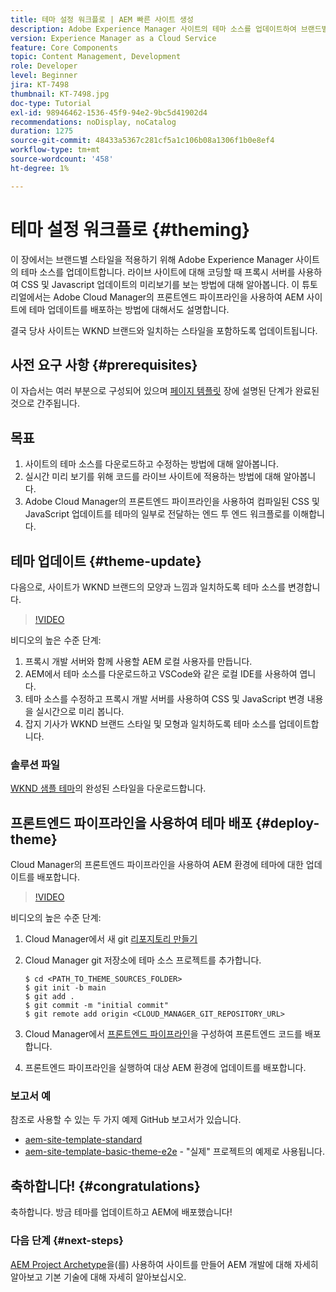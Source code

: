 ```yaml
---
title: 테마 설정 워크플로 | AEM 빠른 사이트 생성
description: Adobe Experience Manager 사이트의 테마 소스를 업데이트하여 브랜드별 스타일을 적용하는 방법에 대해 알아봅니다. 프록시 서버를 사용하여 CSS 및 Javascript 업데이트의 실시간 미리 보기를 보는 방법에 대해 알아봅니다. 이 튜토리얼에서는 Adobe Cloud Manager의 프론트엔드 파이프라인을 사용하여 AEM 사이트에 테마 업데이트를 배포하는 방법에 대해서도 설명합니다.
version: Experience Manager as a Cloud Service
feature: Core Components
topic: Content Management, Development
role: Developer
level: Beginner
jira: KT-7498
thumbnail: KT-7498.jpg
doc-type: Tutorial
exl-id: 98946462-1536-45f9-94e2-9bc5d41902d4
recommendations: noDisplay, noCatalog
duration: 1275
source-git-commit: 48433a5367c281cf5a1c106b08a1306f1b0e8ef4
workflow-type: tm+mt
source-wordcount: '458'
ht-degree: 1%

---
```


# 테마 설정 워크플로 {#theming}

이 장에서는 브랜드별 스타일을 적용하기 위해 Adobe Experience Manager 사이트의 테마 소스를 업데이트합니다. 라이브 사이트에 대해 코딩할 때 프록시 서버를 사용하여 CSS 및 Javascript 업데이트의 미리보기를 보는 방법에 대해 알아봅니다. 이 튜토리얼에서는 Adobe Cloud Manager의 프론트엔드 파이프라인을 사용하여 AEM 사이트에 테마 업데이트를 배포하는 방법에 대해서도 설명합니다.

결국 당사 사이트는 WKND 브랜드와 일치하는 스타일을 포함하도록 업데이트됩니다.

## 사전 요구 사항 {#prerequisites}

이 자습서는 여러 부분으로 구성되어 있으며 [페이지 템플릿](./page-templates.md) 장에 설명된 단계가 완료된 것으로 간주됩니다.

## 목표

1. 사이트의 테마 소스를 다운로드하고 수정하는 방법에 대해 알아봅니다.
1. 실시간 미리 보기를 위해 코드를 라이브 사이트에 적용하는 방법에 대해 알아봅니다.
1. Adobe Cloud Manager의 프론트엔드 파이프라인을 사용하여 컴파일된 CSS 및 JavaScript 업데이트를 테마의 일부로 전달하는 엔드 투 엔드 워크플로를 이해합니다.

## 테마 업데이트 {#theme-update}

다음으로, 사이트가 WKND 브랜드의 모양과 느낌과 일치하도록 테마 소스를 변경합니다.

>[!VIDEO](https://video.tv.adobe.com/v/332918?quality=12&learn=on)

비디오의 높은 수준 단계:

1. 프록시 개발 서버와 함께 사용할 AEM 로컬 사용자를 만듭니다.
1. AEM에서 테마 소스를 다운로드하고 VSCode와 같은 로컬 IDE를 사용하여 엽니다.
1. 테마 소스를 수정하고 프록시 개발 서버를 사용하여 CSS 및 JavaScript 변경 내용을 실시간으로 미리 봅니다.
1. 잡지 기사가 WKND 브랜드 스타일 및 모형과 일치하도록 테마 소스를 업데이트합니다.

### 솔루션 파일

[WKND 샘플 테마](assets/theming/WKND-THEME-src-1.1.zip)의 완성된 스타일을 다운로드합니다.

## 프론트엔드 파이프라인을 사용하여 테마 배포 {#deploy-theme}

Cloud Manager의 프론트엔드 파이프라인을 사용하여 AEM 환경에 테마에 대한 업데이트를 배포합니다.

>[!VIDEO](https://video.tv.adobe.com/v/338722?quality=12&learn=on)

비디오의 높은 수준 단계:

1. Cloud Manager에서 새 git [리포지토리 만들기](https://experienceleague.adobe.com/docs/experience-manager-cloud-manager/using/managing-code/cloud-manager-repositories.html?lang=ko)
1. Cloud Manager git 저장소에 테마 소스 프로젝트를 추가합니다.

   ```shell
   $ cd <PATH_TO_THEME_SOURCES_FOLDER>
   $ git init -b main
   $ git add .
   $ git commit -m "initial commit"
   $ git remote add origin <CLOUD_MANAGER_GIT_REPOSITORY_URL>
   ```

1. Cloud Manager에서 [프론트엔드 파이프라인](https://experienceleague.adobe.com/docs/experience-manager-cloud-service/implementing/using-cloud-manager/cicd-pipelines/introduction-ci-cd-pipelines.html?lang=ko)을 구성하여 프론트엔드 코드를 배포합니다.
1. 프론트엔드 파이프라인을 실행하여 대상 AEM 환경에 업데이트를 배포합니다.

### 보고서 예

참조로 사용할 수 있는 두 가지 예제 GitHub 보고서가 있습니다.

* [aem-site-template-standard](https://github.com/adobe/aem-site-template-standard)
* [aem-site-template-basic-theme-e2e](https://github.com/adobe/aem-site-template-basic-theme-e2e) - &quot;실제&quot; 프로젝트의 예제로 사용됩니다.

## 축하합니다! {#congratulations}

축하합니다. 방금 테마를 업데이트하고 AEM에 배포했습니다!

### 다음 단계 {#next-steps}

[AEM Project Archetype](../project-archetype/overview.md)을(를) 사용하여 사이트를 만들어 AEM 개발에 대해 자세히 알아보고 기본 기술에 대해 자세히 알아보십시오.
